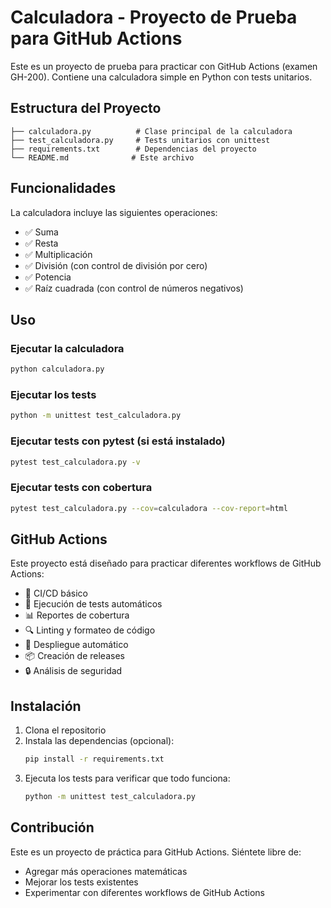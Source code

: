 # Calculadora - Proyecto de Prueba para GitHub Actions

Este es un proyecto de prueba para practicar con GitHub Actions (examen GH-200). Contiene una calculadora simple en Python con tests unitarios.

## Estructura del Proyecto

```
├── calculadora.py          # Clase principal de la calculadora
├── test_calculadora.py     # Tests unitarios con unittest
├── requirements.txt        # Dependencias del proyecto
└── README.md              # Este archivo
```

## Funcionalidades

La calculadora incluye las siguientes operaciones:
- ✅ Suma
- ✅ Resta
- ✅ Multiplicación
- ✅ División (con control de división por cero)
- ✅ Potencia
- ✅ Raíz cuadrada (con control de números negativos)

## Uso

### Ejecutar la calculadora
```bash
python calculadora.py
```

### Ejecutar los tests
```bash
python -m unittest test_calculadora.py
```

### Ejecutar tests con pytest (si está instalado)
```bash
pytest test_calculadora.py -v
```

### Ejecutar tests con cobertura
```bash
pytest test_calculadora.py --cov=calculadora --cov-report=html
```

## GitHub Actions

Este proyecto está diseñado para practicar diferentes workflows de GitHub Actions:

- 🔄 CI/CD básico
- 🧪 Ejecución de tests automáticos
- 📊 Reportes de cobertura
- 🔍 Linting y formateo de código
- 🚀 Despliegue automático
- 📦 Creación de releases
- 🔒 Análisis de seguridad

## Instalación

1. Clona el repositorio
2. Instala las dependencias (opcional):
   ```bash
   pip install -r requirements.txt
   ```
3. Ejecuta los tests para verificar que todo funciona:
   ```bash
   python -m unittest test_calculadora.py
   ```

## Contribución

Este es un proyecto de práctica para GitHub Actions. Siéntete libre de:
- Agregar más operaciones matemáticas
- Mejorar los tests existentes
- Experimentar con diferentes workflows de GitHub Actions